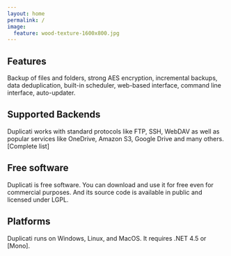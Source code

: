 ```yaml
---
layout: home
permalink: /
image:
  feature: wood-texture-1600x800.jpg
---
```




<div class="tiles">

<div class="tile">
  <h2 class="post-title">Features</h2>
  <p class="post-excerpt">Backup of files and folders, strong AES encryption, incremental backups, data deduplication, built-in scheduler, web-based interface, command line interface, auto-updater.</p>
</div>

<div class="tile">
  <h2 class="post-title">Supported Backends</h2>
  <p class="post-excerpt">Duplicati works with standard protocols like FTP, SSH, WebDAV as well as popular services like OneDrive, Amazon S3, Google Drive and many others. [Complete list]</p>
</div>

<div class="tile">
  <h2 class="post-title">Free software</h2>
  <p class="post-excerpt">Duplicati is free software. You can download and use it for free even for commercial purposes. And its source code is available in public and licensed under LGPL.</p>
</div>

<div class="tile">
  <h2 class="post-title">Platforms</h2>
  <p class="post-excerpt">Duplicati runs on Windows, Linux, and MacOS. It requires .NET 4.5 or [Mono].</p>
</div>

</div>
